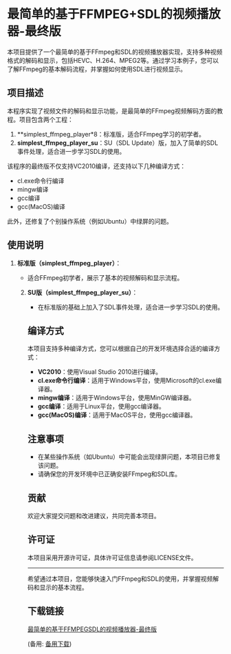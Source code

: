 # 最简单的基于FFMPEG+SDL的视频播放器-最终版

本项目提供了一个最简单的基于FFmpeg和SDL的视频播放器实现，支持多种视频格式的解码和显示，包括HEVC、H.264、MPEG2等。通过学习本例子，您可以了解FFmpeg的基本解码流程，并掌握如何使用SDL进行视频显示。

## 项目描述

本程序实现了视频文件的解码和显示功能，是最简单的FFmpeg视频解码方面的教程。项目包含两个工程：

1. **simplest_ffmpeg_player*8：标准版，适合FFmpeg学习的初学者。
2. **simplest_ffmpeg_player_su**：SU（SDL Update）版，加入了简单的SDL事件处理，适合进一步学习SDL的使用。

该程序的最终版不仅支持VC2010编译，还支持以下几种编译方式：

- cl.exe命令行编译
- mingw编译
- gcc编译
- gcc(MacOS)编译

此外，还修复了个别操作系统（例如Ubuntu）中绿屏的问题。

## 使用说明

1. **标准版（simplest_ffmpeg_player）**：
   - 适合FFmpeg初学者，展示了基本的视频解码和显示流程。

   2. **SU版（simplest_ffmpeg_player_su）**：
      - 在标准版的基础上加入了SDL事件处理，适合进一步学习SDL的使用。

      ## 编译方式

      本项目支持多种编译方式，您可以根据自己的开发环境选择合适的编译方式：

      - **VC2010**：使用Visual Studio 2010进行编译。
      - **cl.exe命令行编译**：适用于Windows平台，使用Microsoft的cl.exe编译器。
      - **mingw编译**：适用于Windows平台，使用MinGW编译器。
      - **gcc编译**：适用于Linux平台，使用gcc编译器。
      - **gcc(MacOS)编译**：适用于MacOS平台，使用gcc编译器。

      ## 注意事项

      - 在某些操作系统（如Ubuntu）中可能会出现绿屏问题，本项目已修复该问题。
      - 请确保您的开发环境中已正确安装FFmpeg和SDL库。

      ## 贡献

      欢迎大家提交问题和改进建议，共同完善本项目。

      ## 许可证

      本项目采用开源许可证，具体许可证信息请参阅LICENSE文件。

      ---

      希望通过本项目，您能够快速入门FFmpeg和SDL的使用，并掌握视频解码和显示的基本流程。

      ## 下载链接
      [最简单的基于FFMPEGSDL的视频播放器-最终版](https://pan.quark.cn/s/4f605a7db02f) 

      (备用: [备用下载](https://pan.baidu.com/s/1ludR_NYvP02X4RqcgcgIGg?pwd=cu5s))
